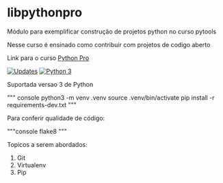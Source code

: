 # libpythonpro
Módulo para exemplificar construção de projetos python no curso pytools

Nesse curso é ensinado como contribuir com projetos de codigo aberto

Link para o curso [Python Pro](https://www.python.pro.br/)

[![Updates](https://pyup.io/repos/github/eduardovale76/DjangoCourse/shield.svg)](https://pyup.io/repos/github/eduardovale76/DjangoCourse/)
[![Python 3](https://pyup.io/repos/github/eduardovale76/DjangoCourse/python-3-shield.svg)](https://pyup.io/repos/github/eduardovale76/DjangoCourse/)

Suportada versao 3 de Python

""" console
python3 -m venv .venv
source .venv/bin/activate
pip install -r requirements-dev.txt
"""

Para conferir qualidade de código:

"""console
flake8
"""

Topicos a serem abordados:
1. Git
2. Virtualenv
3. Pip